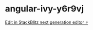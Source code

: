 # angular-ivy-y6r9vj

[Edit in StackBlitz next generation editor ⚡️](https://stackblitz.com/~/github.com/joaovigon/angular-ivy-y6r9vj)